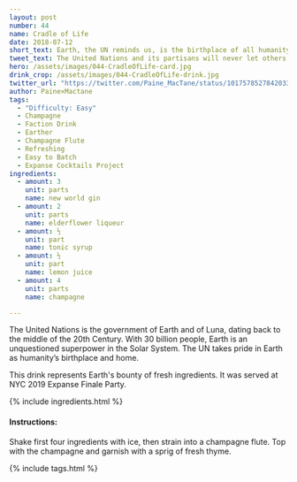 ```yaml
---
layout: post
number: 44
name: Cradle of Life
date: 2018-07-12
short_text: Earth, the UN reminds us, is the birthplace of all humanity.
tweet_text: The United Nations and its partisans will never let others forget that Earth is where humanity came from - but they do have the freshest ingredients.
hero: /assets/images/044-CradleOfLife-card.jpg
drink_crop: /assets/images/044-CradleOfLife-drink.jpg
twitter_url: "https://twitter.com/Paine_MacTane/status/1017578527842033664"
author: Paine×Mactane
tags: 
  - "Difficulty: Easy"
  - Champagne
  - Faction Drink
  - Earther
  - Champagne Flute
  - Refreshing
  - Easy to Batch
  - Expanse Cocktails Project
ingredients:
  - amount: 3
    unit: parts
    name: new world gin
  - amount: 2
    unit: parts
    name: elderflower liqueur
  - amount: ½
    unit: part
    name: tonic syrup
  - amount: ½
    unit: part
    name: lemon juice
  - amount: 4
    unit: parts
    name: champagne

---
```


The United Nations is the government of Earth and of Luna, dating back to the middle of the 20th Century. With 30 billion people, Earth is an unquestioned superpower in the Solar System. The UN takes pride in Earth as humanity’s birthplace and home.

This drink represents Earth's bounty of fresh ingredients. It was served at NYC 2019 Expanse Finale Party. 

{% include ingredients.html %}

#### Instructions:

Shake first four ingredients with ice, then strain into a champagne flute. Top with the champagne and garnish with a sprig of fresh thyme. 

{% include tags.html %}
